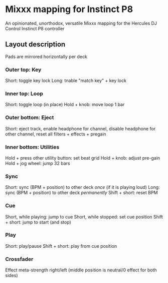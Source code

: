# Mixxx mapping for Instinct P8
An opinionated, unorthodox, versatile Mixxx mapping for the Hercules DJ Control Instinct P8 controller

## Layout description

Pads are mirrored horizontally per deck

### Outer top: Key
Short: toggle key lock
Long: tnable "match key" + key lock

### Inner top: Loop
Short: toggle loop (in place)
Hold + knob: move loop 1 bar

### Outer bottom: Eject
Short: eject track, enable headphone for channel, disable headphone for other channel, reset all filters + effects + pregain

### Inner bottom: Utilities
Hold + press other utility button: set beat grid
Hold + knob: adjust pre-gain
Hold + jog wheel: jump 32 bars

### Sync
Short: sync (BPM + position) to other deck *once* (if it is playing loud)
Long: sync (BPM + position) to other deck *permanently*
Shift + short: reset BPM

### Cue
Short, while playing: jump to cue
Short, while stopped: set cue position
Shift + short: jump to start (and stop)

### Play
Short: play/pause
Shift + short: play from cue position

### Crossfader
Effect meta-strength right/left (middle position is neutral/0 effect for both sides)